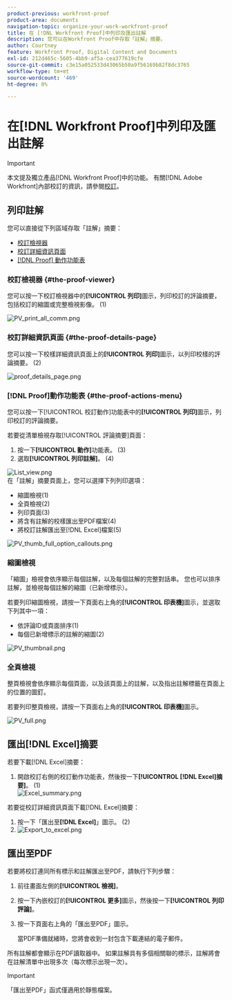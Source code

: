 ```yaml
---
product-previous: workfront-proof
product-area: documents
navigation-topic: organize-your-work-workfront-proof
title: 在 [!DNL Workfront Proof]中列印及匯出註解
description: 您可以在Workfront Proof中存取「註解」摘要。
author: Courtney
feature: Workfront Proof, Digital Content and Documents
exl-id: 212d465c-5605-4bb9-af5a-cea377619cfe
source-git-commit: c3e15a052533d43065b50a9f56169b82f8dc3765
workflow-type: tm+mt
source-wordcount: '469'
ht-degree: 0%

---
```


# 在[!DNL Workfront Proof]中列印及匯出註解

>[!IMPORTANT]
>
>本文提及獨立產品[!DNL Workfront Proof]中的功能。 有關[!DNL Adobe Workfront]內部校訂的資訊，請參閱[校訂](../../../review-and-approve-work/proofing/proofing.md)。

## 列印註解

您可以直接從下列區域存取「註解」摘要：

* [校訂檢視器](#the-proof-viewer)
* [校訂詳細資訊頁面](#the-proof-details-page)
* [ [!DNL Proof] 動作功能表](#the-proof-actions-menu)

### 校訂檢視器 {#the-proof-viewer}

您可以按一下校訂檢視器中的&#x200B;**[!UICONTROL 列印]**&#x200B;圖示，列印校訂的評論摘要，包括校訂的縮圖或完整檢視影像。 (1)

![PV_print_all_comm.png](assets/pv-print-all-comm-350x158.png)

### 校訂詳細資訊頁面 {#the-proof-details-page}

您可以按一下校樣詳細資訊頁面上的&#x200B;**[!UICONTROL 列印]**&#x200B;圖示，以列印校樣的評論摘要。 (2)

![proof_details_page.png](assets/proof-details-page-350x231.png)

### [!DNL Proof]動作功能表 {#the-proof-actions-menu}

您可以按一下[!UICONTROL 校訂動作]功能表中的&#x200B;**[!UICONTROL 列印]**&#x200B;圖示，列印校訂的評論摘要。

若要從清單檢視存取[!UICONTROL 評論摘要]頁面：

1. 按一下&#x200B;**[!UICONTROL 動作]**&#x200B;功能表。 (3)
1. 選取&#x200B;**[!UICONTROL 列印註解]**。 (4)

![List_view.png](assets/list-view-350x155.png)\
在「註解」摘要頁面上，您可以選擇下列列印選項：

* 縮圖檢視(1)
* 全頁檢視(2)
* 列印頁面(3)
* 將含有註解的校樣匯出至PDF檔案(4)
* 將校訂註解匯出至[!DNL Excel]檔案(5)

![PV_thumb_full_option_callouts.png](assets/pv-thumb-full-option-callouts-350x154.png)

### 縮圖檢視

「縮圖」檢視會依序顯示每個註解，以及每個註解的完整對話串。 您也可以排序註解，並檢視每個註解的縮圖（已新增標示）。

若要列印縮圖檢視，請按一下頁面右上角的&#x200B;**[!UICONTROL 印表機]**&#x200B;圖示，並選取下列其中一項：

* 依評論ID或頁面排序(1)
* 每個已新增標示的註解的縮圖(2)

![PV_thumbnail.png](assets/pv-thumbnail-350x290.png)

### 全頁檢視

整頁檢視會依序顯示每個頁面，以及該頁面上的註解，以及指出註解標籤在頁面上的位置的圖釘。

若要列印整頁檢視，請按一下頁面右上角的&#x200B;**[!UICONTROL 印表機]**&#x200B;圖示。

![PV_full.png](assets/pv-full-350x347.png)

## 匯出[!DNL Excel]摘要

若要下載[!DNL Excel]摘要：

1. 開啟校訂右側的校訂動作功能表，然後按一下&#x200B;**[!UICONTROL [!DNL Excel]摘要]**。 (1)\
   ![Excel_summary.png](assets/excel-summary-350x450.png)

若要從校訂詳細資訊頁面下載[!DNL Excel]摘要：

1. 按一下「匯出至&#x200B;**[!DNL Excel]**」圖示。 (2)
1. ![Export_to_excel.png](assets/export-to-excel-350x185.png)

## 匯出至PDF

若要將校訂連同所有標示和註解匯出至PDF，請執行下列步驟：

1. 前往畫面左側的&#x200B;**[!UICONTROL 檢視]**。
1. 按一下內嵌校訂的&#x200B;**[!UICONTROL 更多]**&#x200B;圖示，然後按一下&#x200B;**[!UICONTROL 列印評論]**。

1. 按一下頁面右上角的「匯出至PDF」圖示。

   當PDF準備就緒時，您將會收到一封包含下載連結的電子郵件。

所有註解都會顯示在PDF讀取器中。 如果註解具有多個相關聯的標示，註解將會在註解清單中出現多次（每次標示出現一次）。

>[!IMPORTANT]
>
>「匯出至PDF」函式僅適用於靜態檔案。
